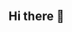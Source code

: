 ## Hi there 👋

<!--
**barelycompiles/barelycompiles** is a ✨ _special_ ✨ repository because its `README.md` (this file) appears on your GitHub profile.

Here are some ideas to get you started!

- 🔭 I’m currently working on ...
- 🌱 I’m currently learning ...
- 👯 I’m looking to collaborate on ...
- 🤔 I’m looking for help with ...
- 💬 Ask me about ...
- 📫 How to reach me: ...
- 😄 Pronouns: ...
- ⚡ Fun fact: ...
-->
